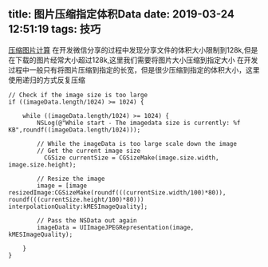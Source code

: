 title: 图片压缩指定体积Data
date: 2019-03-24 12:51:19
tags: 技巧
---

[压缩图片计算](https://stackoverflow.com/questions/20403805/how-to-downscale-a-uiimage-in-ios-by-the-data-size)
在开发微信分享的过程中发现分享文件的体积大小限制到128k,但是在下载的图片经常大小超过128k,这里我们需要将图片大小压缩到指定大小
在开发过程中一般只有将图片压缩到指定的长宽，但是很少压缩到指定的体积大小，这里使用递归的方式反复压缩
<!-- more -->

```objc
// Check if the image size is too large
if ((imageData.length/1024) >= 1024) {

    while ((imageData.length/1024) >= 1024) {
        NSLog(@"While start - The imagedata size is currently: %f KB",roundf((imageData.length/1024)));

        // While the imageData is too large scale down the image
        // Get the current image size
          CGSize currentSize = CGSizeMake(image.size.width, image.size.height);

        // Resize the image
        image = [image resizedImage:CGSizeMake(roundf(((currentSize.width/100)*80)), roundf(((currentSize.height/100)*80))) interpolationQuality:kMESImageQuality];

        // Pass the NSData out again
        imageData = UIImageJPEGRepresentation(image, kMESImageQuality);

    }
}

```
